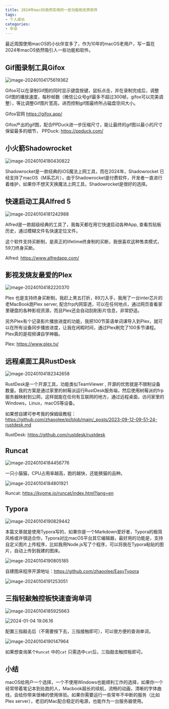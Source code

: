 ```yaml
---
title: 2024年macOS依然实用的一些功能和优质软件
tags:
- 个人成长
categories:
- 杂谈
---
```


最近周围使用macOS的小伙伴变多了，作为10年的macOS老用户，写一篇在2024年macOS依然吸引人一些功能和软件。



## Gif图录制工具Gifox

![image-20240104175619362](https://cdn.fangyuanxiaozhan.com/assets/1704362180955X1xbW3JA.png)

Gifox可以在录制Gif图的同时显示键盘按键，鼠标点击，并在录制完成后，调整Gif图的播放速度，每秒帧数（微信公众号gif最多不超过300帧，gifox可以完美调整），等比调整Gif图片宽高，进而控制gif图最终所占磁盘空间大小。

Gifox官网 https://gifox.app/

Gifox产出的gif图，配合PPDuck进一步压缩尺寸，能让最终的gif图以最小的尺寸保留最多的细节， PPDuck: https://ppduck.com/

## 小火箭Shadowrocket



![image-20240104180430822](https://cdn.fangyuanxiaozhan.com/assets/1704362672021x1DfkAde.png)

Shadowrocket是一款经典的iOS魔法上网工具，而在2024年，Shadowrocket 已经支持了macOS（M系芯片），由于Shadowrocket是付费软件，开发者一直进行着维护，如果你不想天天换魔法上网工具，Shadowrocket是很好的选择。



## 快速启动工具Alfred 5



![image-20240104181242988](https://cdn.fangyuanxiaozhan.com/assets/1704363164846DHr5eEHr.png)

Alfred是一款超级经典的工具了，我每天都在用它快速启动各种App, 查看剪贴板历史，通过模糊文件名快速定位文件。



这个软件支持买断制，是真正的lifetime终身制的买断，我很喜欢这种售卖模式，59刀终身买断。

Alfred: https://www.alfredapp.com/

## 影视发烧友最爱的Plex 





![image-20240104182220370](https://cdn.fangyuanxiaozhan.com/assets/1704363742156YG0cifKz.png)



Plex 也是支持终身买断制，我赶上黑五打折，89刀入手，我用了一台inter芯片的老MacBook跑Plex server, 配合frp内网穿透，可以在任何地点，通过网页查看家里硬盘的各种影视资源，而且Plex还会自动刮削影片信息，非常舒适。

另外Plex有个记录影片播放进度的功能，我把100节英语单词课导入到Plex，就可以在所有设备同步播放进度，让我在闲暇时间，通过Plex刷完了100多节课程。Plex真的是视频课自学神器。

Plex: https://www.plex.tv/


## 远程桌面工具RustDesk

![image-20240104182342658](https://cdn.fangyuanxiaozhan.com/assets/1704363823543GPmb1Qjr.png)

RustDesk是一个开源工具，功能类似TeamViewer , 开源的优势就是不限制设备数量。我的方案是通过家里的树莓派运行RustDesk服务端，然后使用树莓派的frp服务器映射到公网，这样就能在任何有互联网的地方，通过远程桌面，访问家里的Windows，Linux，macOS等设备。

如果想自建可参考我的保姆级教程：https://github.com/zhaoolee/pi/blob/main/_posts/2023-09-12-09-51-24-rustdesk.md

RustDesk: https://github.com/rustdesk/rustdesk


## Runcat

![image-20240104184456776](https://cdn.fangyuanxiaozhan.com/assets/1704365098442Y2WX4WMM.png)

一只小猫猫，CPU占用率越高，跑的越快，还能换猫的品种。

![image-20240104184801921](https://cdn.fangyuanxiaozhan.com/assets/1704365282727FdF6EyzB.png)

Runcat:  https://kyome.io/runcat/index.html?lang=en

## Typora



![image-20240104190829442](https://cdn.fangyuanxiaozhan.com/assets/1704366510491w3Pid75H.png)



本篇文章就是使用Typora写的，如果你是一个Markdown爱好者，Typora的极简风格或许很适合你，Typora对比macOS平台其它编辑器，最好用的功能是，支持自定义图片上传程序，比如我用Node.js写了个程序，可以将我在Typora粘贴的图片，自动上传到我建的图床。

![image-20240104190805185](https://cdn.fangyuanxiaozhan.com/assets/1704366486243zB0FhhNS.png)



自建图床程序开源地址：https://github.com/zhaoolee/EasyTypora



![image-20240104191253051](https://cdn.fangyuanxiaozhan.com/assets/1704366774804J3fxTNwj.png)

##  三指轻敲触控板快速查询单词



![image-20240104185925663](https://cdn.fangyuanxiaozhan.com/assets/17043659673914PDtaadk.png)

![2024-01-04 19.06.16](https://cdn.fangyuanxiaozhan.com/assets/1704366408995h0T8tDcc.gif)



配置三指敲击后（不需要按下去，三指接触即可），可以很方便的查询单词，

![image-20240104190147964](https://cdn.fangyuanxiaozhan.com/assets/1704366109077mrGnr7y7.png)

如果想查询某个`Runcat` 中的`cat` 只需选中`cat`后，三指敲击触控板即可。



## 小结

macOS给用户一个选择，一个不使用Windows也能顺利工作的选择，如果你一个经常带着笔记本到处跑的人，Macbook超长的续航，流畅的动画，清晰的字体曲线，会给你带来很棒的使用体验。如果你需要运行一些常年不中断的服务（比如Plex server），老旧的Mac配合稳定的电源，也能作为一台服务器使用。
